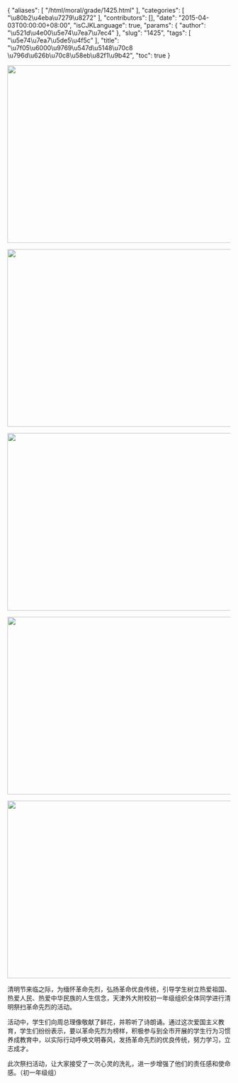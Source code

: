 {
    "aliases": [
        "/html/moral/grade/1425.html"
    ],
    "categories": [
        "\u80b2\u4eba\u7279\u8272"
    ],
    "contributors": [],
    "date": "2015-04-03T00:00:00+08:00",
    "isCJKLanguage": true,
    "params": {
        "author": "\u521d\u4e00\u5e74\u7ea7\u7ec4"
    },
    "slug": "1425",
    "tags": [
        "\u5e74\u7ea7\u5de5\u4f5c"
    ],
    "title": "\u7f05\u6000\u9769\u547d\u5148\u70c8 \u796d\u626b\u70c8\u58eb\u82f1\u9b42",
    "toc": true
}


<img
    src="https://cdn.tfls.online/mirror/full/ab3fd67d4faf33e583305e4df258c78cd43df355.jpg"
    style="display:block;margin-left:auto;margin-right:auto;"
    decoding="async"
    fetchpriority="auto"
    loading="lazy"
    height="401"
    width="600"
/>





<img
    src="https://cdn.tfls.online/mirror/full/f56d611ff7ca281e3ce3c4be9e7d5894606b928a.jpg"
    style="display:block;margin-left:auto;margin-right:auto;"
    decoding="async"
    fetchpriority="auto"
    loading="lazy"
    height="401"
    width="600"
/>





<img
    src="https://cdn.tfls.online/mirror/full/2fabe4d4a65d2a73f9c0f07e389a4aaacf2c0327.jpg"
    style="display:block;margin-left:auto;margin-right:auto;"
    decoding="async"
    fetchpriority="auto"
    loading="lazy"
    height="401"
    width="600"
/>





<img
    src="https://cdn.tfls.online/mirror/full/d5ad1870811225aaaa87e3cb00beb30836cb9bbe.jpg"
    style="display:block;margin-left:auto;margin-right:auto;"
    decoding="async"
    fetchpriority="auto"
    loading="lazy"
    height="401"
    width="600"
/>





<img
    src="https://cdn.tfls.online/mirror/full/3621c1b4c4cd16708fca807c2f256fa13ba06a49.jpg"
    style="display:block;margin-left:auto;margin-right:auto;"
    decoding="async"
    fetchpriority="auto"
    loading="lazy"
    height="401"
    width="600"
/>




  





清明节来临之际，为缅怀革命先烈，弘扬革命优良传统，引导学生树立热爱祖国、热爱人民、热爱中华民族的人生信念，天津外大附校初一年级组织全体同学进行清明祭扫革命先烈的活动。




活动中，学生们向周总理像敬献了鲜花，并聆听了诗朗诵。通过这次爱国主义教育，学生们纷纷表示，要以革命先烈为榜样，积极参与到全市开展的学生行为习惯养成教育中，以实际行动呼唤文明春风，发扬革命先烈的优良传统，努力学习，立志成才。




此次祭扫活动，让大家接受了一次心灵的洗礼，进一步增强了他们的责任感和使命感。（初一年级组）




  



